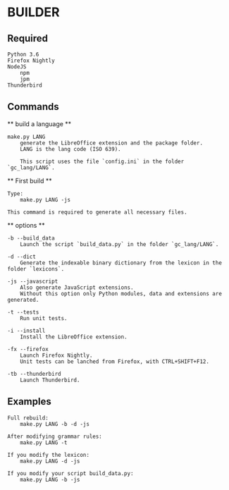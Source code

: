 
# BUILDER

## Required ##

    Python 3.6
    Firefox Nightly
    NodeJS
        npm
        jpm
    Thunderbird


## Commands ##

** build a language **

    make.py LANG
        generate the LibreOffice extension and the package folder.
        LANG is the lang code (ISO 639).

        This script uses the file `config.ini` in the folder `gc_lang/LANG`.

** First build **

    Type:
        make.py LANG -js

    This command is required to generate all necessary files.

** options **

    -b --build_data
        Launch the script `build_data.py` in the folder `gc_lang/LANG`.

    -d --dict
        Generate the indexable binary dictionary from the lexicon in the folder `lexicons`.

    -js --javascript
        Also generate JavaScript extensions.
        Without this option only Python modules, data and extensions are generated.

    -t --tests
        Run unit tests.

    -i --install
        Install the LibreOffice extension.

    -fx --firefox
        Launch Firefox Nightly.
        Unit tests can be lanched from Firefox, with CTRL+SHIFT+F12.

    -tb --thunderbird
        Launch Thunderbird.


## Examples ##

    Full rebuild:
        make.py LANG -b -d -js

    After modifying grammar rules:
        make.py LANG -t

    If you modify the lexicon:
        make.py LANG -d -js

    If you modify your script build_data.py:
        make.py LANG -b -js